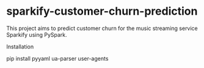 # sparkify-customer-churn-prediction
This project aims to predict customer churn for the music streaming service Sparkify using PySpark.

Installation

pip install pyyaml ua-parser user-agents